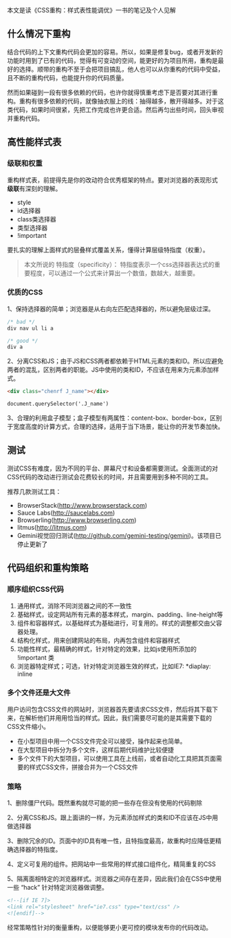 本文是读《CSS重构：样式表性能调优》一书的笔记及个人见解

## 什么情况下重构

结合代码的上下文重构代码会更加的容易。所以，如果是修复bug，或者开发新的功能时用到了已有的代码，觉得有可变动的空间，能更好的为项目所用，重构是最好的选择。顺带的重构不至于会把项目搞乱，他人也可以从你重构的代码中受益，且不断的重构代码，也能提升你的代码质量。

然而如果碰到一段有很多依赖的代码，也许你就得慎重考虑下是否要对其进行重构。重构有很多依赖的代码，就像抽衣服上的线：抽得越多，散开得越多。对于这类代码，如果时间很紧，先把工作完成也许更合适。然后再匀出些时间，回头审视并重构代码。

## 高性能样式表

### 级联和权重

重构样式表，前提得先是你的改动符合优秀框架的特点。要对浏览器的表现形式 **级联**有深刻的理解。

- style 
- id选择器
- class类选择器
- 类型选择器
- !important

要扎实的理解上面样式的层叠样式覆盖关系，懂得计算层级特指度（权重）。

> 本文所说的 特指度（specificity）： 特指度表示一个css选择器表达式的重要程度，可以通过一个公式来计算出一个数值，数越大，越重要。

### 优质的CSS

1、保持选择器的简单；浏览器是从右向左匹配选择器的，所以避免层级过深。

```css
/* bad */
div nav ul li a

/* good */
div a
```

2、分离CSS和JS；由于JS和CSS两者都依赖于HTML元素的类和ID。所以应避免两者的混乱，区别两者的职能。JS中使用的类和ID，不应该在用来为元素添加样式。

```html
<div class="chenrf J_name"></div>

document.querySelector('.J_name')
```

3、合理的利用盒子模型；盒子模型有两属性：content-box、border-box，区别于宽度高度的计算方式，合理的选择，适用于当下场景，能让你的开发节奏加快。

## 测试

测试CSS有难度，因为不同的平台、屏幕尺寸和设备都需要测试。全面测试的对CSS代码的改动进行测试会花费较长的时间，并且需要用到多种不同的工具。 

推荐几款测试工具：

- BrowserStack(http://www.browserstack.com)
- Sauce Labs(http://saucelabs.com)
- Browserling(http://www.browserling.com)
- litmus(http://litmus.com)
- Gemini视觉回归测试(http://github.com/gemini-testing/gemini)。该项目已停止更新了

## 代码组织和重构策略

### 顺序组织CSS代码

1. 通用样式，消除不同浏览器之间的不一致性
2. 基础样式，设定网站所有元素的基本样式，margin、padding、line-height等
3. 组件和容器样式，以基础样式为基础进行，可复用的。样式的调整都交由父容器处理。 
4. 结构化样式，用来创建网站的布局，内再包含组件和容器样式
5. 功能性样式，最精确的样式，针对特定的效果，比如js使用所添加的 !important 类
6. 浏览器特定样式；可选，针对特定浏览器生效的样式，比如IE7: *diaplay: inline

### 多个文件还是大文件

用户访问包含CSS文件的网站时，浏览器首先要请求CSS文件，然后将其下载下来，在解析他们并用用恰当的样式。因此，我们需要尽可能的是其需要下载的CSS文件缩小。

- 在小型项目中用一个CSS文件完全可以接受，操作起来也简单。
- 在大型项目中拆分为多个文件，这样后期代码维护比较便捷
- 多个文件下的大型项目，可以使用工具在上线前，或者自动化工具把其页面需要的样式CSS文件，拼接合并为一个CSS文件

### 策略

1、删除僵尸代码。既然重构就尽可能的把一些存在但没有使用的代码剔除

2、分离CSS和JS。跟上面讲的一样，为元素添加样式的类和ID不应该在JS中用做选择器

3、删除冗余的ID。页面中的ID具有唯一性，且特指度最高，故重构时应降低更精确选择器的特指度。

4、定义可复用的组件。把网站中一些常用的样式接口组件化，精简重复的CSS

5、隔离面相特定的浏览器样式。浏览器之间存在差异，因此我们会在CSS中使用一些 “hack” 针对特定浏览器做调整。

```html
<!--[if IE 7]>
<link rel="stylesheet" href="ie7.css" type="text/css" />
<![endif]-->
```

经常策略性针对的衡量重构，以便能够更小更可控的模块发布你的代码改动。